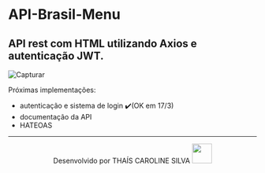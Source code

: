 # API-Brasil-Menu
API rest com HTML utilizando Axios e autenticação JWT.
---
![Capturar](https://user-images.githubusercontent.com/76595905/158024531-c5a8307f-266a-49dd-b550-3d687d737290.PNG)

Próximas implementações:
- autenticação e sistema de login ✔️(OK em 17/3)
- documentação da API
- HATEOAS


---
<div align="center">
Desenvolvido por THAÍS CAROLINE SILVA 
<img src="https://cdn-icons-png.flaticon.com/512/2618/2618497.png" height="40em"> 
</div>

